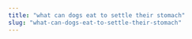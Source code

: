 ```yaml
---
title: "what can dogs eat to settle their stomach"
slug: "what-can-dogs-eat-to-settle-their-stomach"
---
```



